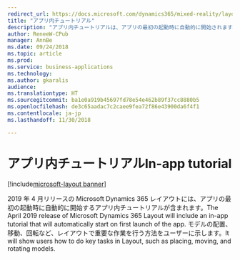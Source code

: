 ```yaml
---
redirect_url: https://docs.microsoft.com/dynamics365/mixed-reality/layout/
title: "アプリ内チュートリアル"
description: "アプリ内チュートリアルは、アプリの最初の起動時に自動的に開始されます。"
author: ReneeW-CPub
manager: AnnBe
ms.date: 09/24/2018
ms.topic: article
ms.prod: 
ms.service: business-applications
ms.technology: 
ms.author: gkaralis
audience: 
ms.translationtype: HT
ms.sourcegitcommit: ba1e0a919b45697fd78e54e462b89f37cc8880b5
ms.openlocfilehash: de3c65aadac7c2caee9fea72f86e43900da6f4f1
ms.contentlocale: ja-jp
ms.lasthandoff: 11/30/2018

---
```


# <a name="in-app-tutorial"></a><span data-ttu-id="1c13e-103">アプリ内チュートリアル</span><span class="sxs-lookup"><span data-stu-id="1c13e-103">In-app tutorial</span></span>

[!include[microsoft-layout banner](../../includes/microsoft-layout.md)]

<span data-ttu-id="1c13e-104">2019 年 4 月リリースの Microsoft Dynamics 365 レイアウトには、アプリの最初の起動時に自動的に開始するアプリ内チュートリアルが含まれます。</span><span class="sxs-lookup"><span data-stu-id="1c13e-104">The April 2019 release of Microsoft Dynamics 365 Layout will include an in-app tutorial that will automatically start on first launch of the app.</span></span> <span data-ttu-id="1c13e-105">モデルの配置、移動、回転など、レイアウトで重要な作業を行う方法をユーザーに示します。</span><span class="sxs-lookup"><span data-stu-id="1c13e-105">It will show users how to do key tasks in Layout, such as placing, moving, and rotating models.</span></span>


